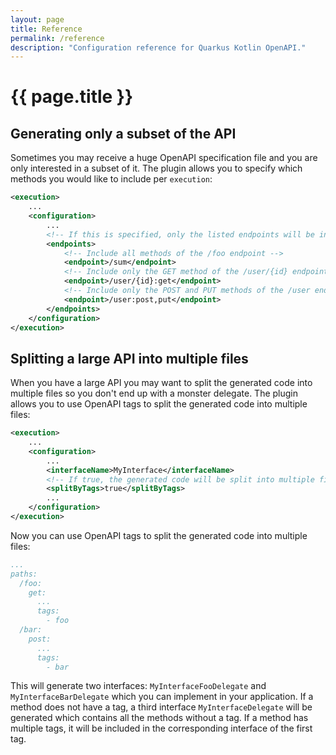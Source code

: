 ```yaml
---
layout: page
title: Reference
permalink: /reference
description: "Configuration reference for Quarkus Kotlin OpenAPI."
---
```


# {{ page.title }}

## Generating only a subset of the API
Sometimes you may receive a huge OpenAPI specification file and you are only interested in a subset of it. The plugin allows you to specify which methods you would like to include per `execution`:

```xml
<execution>
    ...
    <configuration>
        ...
        <!-- If this is specified, only the listed endpoints will be included -->
        <endpoints>
            <!-- Include all methods of the /foo endpoint -->
            <endpoint>/sum</endpoint>
            <!-- Include only the GET method of the /user/{id} endpoint -->
            <endpoint>/user/{id}:get</endpoint>
            <!-- Include only the POST and PUT methods of the /user endpoint -->
            <endpoint>/user:post,put</endpoint>
        </endpoints>
    </configuration>
</execution>
```

## Splitting a large API into multiple files
When you have a large API you may want to split the generated code into multiple files so you don't end up with a monster delegate. The plugin allows you to use OpenAPI tags to split the generated code into multiple files:

```xml
<execution>
    ...
    <configuration>
        ...
        <interfaceName>MyInterface</interfaceName>
        <!-- If true, the generated code will be split into multiple files based on the OpenAPI tags -->
        <splitByTags>true</splitByTags>
        ...
    </configuration>
</execution>
```

Now you can use OpenAPI tags to split the generated code into multiple files:

```yaml
...
paths:
  /foo:
    get:
      ...
      tags:
        - foo
  /bar:
    post:
      ...
      tags:
        - bar
```

This will generate two interfaces: `MyInterfaceFooDelegate` and `MyInterfaceBarDelegate` which you can implement in your application. If a method does not have a tag, a third interface `MyInterfaceDelegate` will be generated which contains all the methods without a tag. If a method has multiple tags, it will be included in the corresponding interface of the first tag.